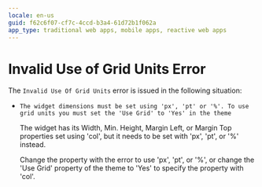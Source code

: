 ```yaml
---
locale: en-us
guid: f62c6f07-cf7c-4ccd-b3a4-61d72b1f062a
app_type: traditional web apps, mobile apps, reactive web apps
---
```


# Invalid Use of Grid Units Error

The `Invalid Use Of Grid Units` error is issued in the following situation:

* `The widget dimensions must be set using 'px', 'pt' or '%'. To use grid units you must set the 'Use Grid' to 'Yes' in the theme`

    The widget has its Width, Min. Height, Margin Left, or Margin Top properties set using 'col', but it needs to be set with 'px', 'pt', or '%' instead.

    Change the property with the error to use 'px', 'pt', or '%', or change the 'Use Grid' property of the theme to 'Yes' to specify the property with 'col'.
